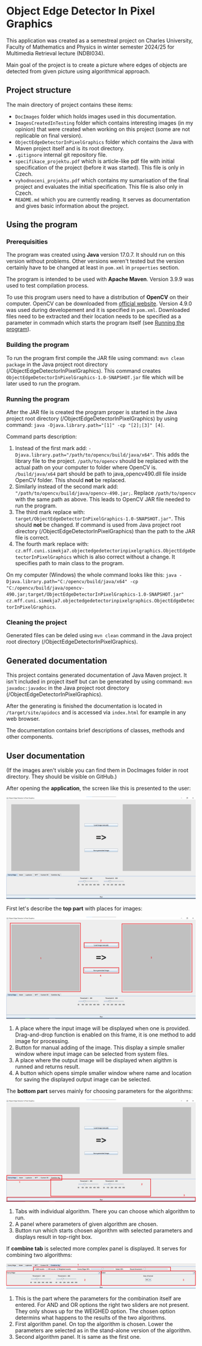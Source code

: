 # Object Edge Detector In Pixel Graphics

This application was created as a semestreal project on Charles University, Faculty of Mathematics and Physics in winter semester 2024/25 for Multimedia Retrieval lecture (NDBI034).

Main goal of the project is to create a picture where edges of objects are detected from given picture using algorithmical approach.

## Project structure

The main directory of project contains these items:

- ```DocImages``` folder which holds images used in this documentation.
- ```ImagesCreatedInTesting``` folder which contains interesting images (in my opinion) that were created when working on this project (some are not replicable on final version).
- ```ObjectEdgeDetectorInPixelGraphics``` folder which contains the Java with Maven project itself and is its root directory.
- ```.gitignore``` internal git repository file.
- ```specifikace_projektu.pdf``` which is article-like pdf file with initial specification of the project (before it was started). This file is only in Czech.
- ```vyhodnoceni_projektu.pdf``` which contains my sumarisation of the final project and evaluates the initial specification. This file is also only in Czech.
- ```README.md``` which you are currently reading. It serves as documentation and gives basic information about the project.

## Using the program

### Prerequisities

The program was created using **Java** version 17.0.7. It should run on this version without problems.
Other versions weren't tested but the version certainly have to be changed at least in ```pom.xml```  in ```properties``` section.

The program is intended to be used with **Apache Maven**. 
Version 3.9.9 was used to test compilation process.

To use this program users need to have a distribution of **OpenCV** on their computer.
OpenCV can be downloaded from [official website](https://opencv.org/releases/).
Version 4.9.0 was used during developement and it is specified in ```pom.xml```.
Downloaded files need to be extracted and their location needs to be specified as a parameter in commadn which starts the program itself (see [Running the program](###running-the-program
)).

### Building the program

To run the program first compile the JAR file using command: ```mvn clean package``` in the Java project root directory (/ObjectEdgeDetectorInPixelGraphics).
This command creates ```ObjectEdgeDetectorInPixelGraphics-1.0-SNAPSHOT.jar``` file which will be later used to run the program.

### Running the program

After the JAR file is created the program proper is started in the Java project root directory (/ObjectEdgeDetectorInPixelGraphics) by using command: ```java -Djava.library.path="[1]" -cp "[2];[3]" [4]```.

Command parts description:
1. Instead of the first mark add: ```-Djava.library.path="/path/to/opencv/build/java/x64"```. This adds the library file to the project. ```/path/to/opencv``` should be replaced with the actual path on your computer to folder where OpenCV is. ```/build/java/x64``` part should be path to java_opencv490.dll file inside OpenCV folder. This should **not** be replaced.
2. Similarly instead of the second mark add: ```"/path/to/opencv/build/java/opencv-490.jar;```. Replace ```/path/to/opencv``` with the same path as above. This leads to OpenCV JAR file needed to run the program.
3. The third mark replace with: ```target/ObjectEdgeDetectorInPixelGraphics-1.0-SNAPSHOT.jar"```. This should **not** be changed. If command is used from Java project root directory (/ObjectEdgeDetectorInPixelGraphics) than the path to the JAR file is correct.
4. The fourth mark replace with: ```cz.mff.cuni.simekja7.objectedgedetectorinpixelgraphics.ObjectEdgeDetectorInPixelGraphics``` which is also correct without a change. It specifies path to main class to the program.

On my computer (Windows) the whole command looks like this: ```java -Djava.library.path="C:/opencv/build/java/x64" -cp "C:/opencv/build/java/opencv-490.jar;target/ObjectEdgeDetectorInPixelGraphics-1.0-SNAPSHOT.jar" cz.mff.cuni.simekja7.objectedgedetectorinpixelgraphics.ObjectEdgeDetectorInPixelGraphics```.

### Cleaning the project

Generated files can be deled using ```mvn clean``` command in the Java project root directory (/ObjectEdgeDetectorInPixelGraphics).

## Generated documentation

This project contains generated documentation of Java Maven project. 
It isn't included in project itself but can be generated by using command: ```mvn javadoc:javadoc``` in the Java project root directory (/ObjectEdgeDetectorInPixelGraphics).

After the generating is finished the documentation is located in ```/target/site/apidocs``` and is accessed via ```index.html``` for example in any web browser.

The documentation contains brief descriptions of classes, methods and other components.

## User documentation

(If the images aren't visible you can find them in DocImages folder in root directory. They should be visible on GitHub.)

After opening the **application**, the screen like this is presented to the user:

![app overview](/DocImages/basicScreen.png "Whole app window")

First let's describe the **top part** with places for images:

![top panel](/DocImages/topScreenNumbered.png "Top part of screen")

1. A place where the input image will be displayed when one is provided. Drag-and-drop function is enabled on this frame, it is one method to add image for processing.
2. Button for manual adding of the image. This display a simple smaller window where input image can be selected from system files.
3. A place where the output image will be displayed when algithm is runned and returns result.
4. A button which opens simple smaller window where name and location for saving the displayed output image can be selected. 

The **bottom part** serves mainly for choosing parameters for the algorithms:

![bottom panel](/DocImages/bottomScreenNumbered.png "Bottom part of screen")

1. Tabs with individual algorithm. There you can choose which algorithm to run.
2. A panel where parameters of given algorithm are chosen.
3. Button run which starts chosen algorithm with selected parameters and displays result in top-right box.

If **combine tab** is selected more complex panel is displayed. It serves for combining two algorithms:

![combine tab](/DocImages/combineTab.png "Tab for combining algorithms")

1. This is the part where the parameters for the combination itself are entered. For AND and OR options the right two sliders are not present. They only shows up for the WEIGHED option. The chosen option determins what happens to the results of the two algorithms.  
2. First algorithm panel. On top the algorithm is chosen. Lower the parameters are selected as in the stand-alone version of the algorithm.
3. Second algorithm panel. It is same as the first one.

